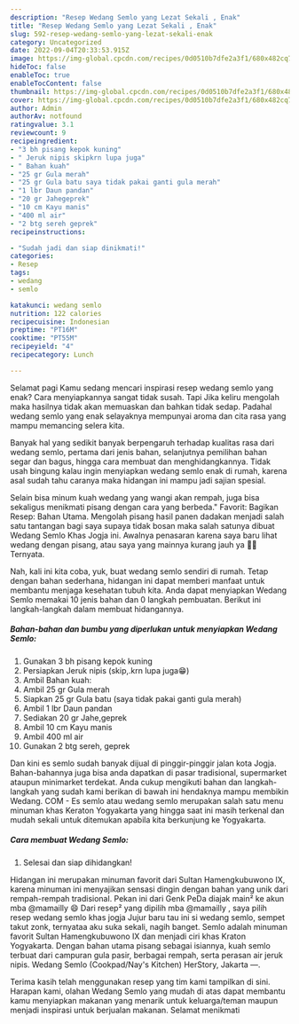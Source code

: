```yaml
---
description: "Resep Wedang Semlo yang Lezat Sekali , Enak"
title: "Resep Wedang Semlo yang Lezat Sekali , Enak"
slug: 592-resep-wedang-semlo-yang-lezat-sekali-enak
category: Uncategorized
date: 2022-09-04T20:33:53.915Z
image: https://img-global.cpcdn.com/recipes/0d0510b7dfe2a3f1/680x482cq70/wedang-semlo-foto-resep-utama.jpg
hideToc: false
enableToc: true
enableTocContent: false
thumbnail: https://img-global.cpcdn.com/recipes/0d0510b7dfe2a3f1/680x482cq70/wedang-semlo-foto-resep-utama.jpg
cover: https://img-global.cpcdn.com/recipes/0d0510b7dfe2a3f1/680x482cq70/wedang-semlo-foto-resep-utama.jpg
author: Admin
authorAv: notfound
ratingvalue: 3.1
reviewcount: 9
recipeingredient:
- "3 bh pisang kepok kuning"
- " Jeruk nipis skipkrn lupa juga"
- " Bahan kuah"
- "25 gr Gula merah"
- "25 gr Gula batu saya tidak pakai ganti gula merah"
- "1 lbr Daun pandan"
- "20 gr Jahegeprek"
- "10 cm Kayu manis"
- "400 ml air"
- "2 btg sereh geprek"
recipeinstructions:

- "Sudah jadi dan siap dinikmati!"
categories:
- Resep
tags:
- wedang
- semlo

katakunci: wedang semlo 
nutrition: 122 calories
recipecuisine: Indonesian
preptime: "PT16M"
cooktime: "PT55M"
recipeyield: "4"
recipecategory: Lunch

---
```



Selamat pagi Kamu sedang mencari inspirasi resep wedang semlo yang enak? Cara menyiapkannya sangat tidak susah. Tapi Jika keliru mengolah maka hasilnya tidak akan memuaskan dan bahkan tidak sedap. Padahal wedang semlo yang enak selayaknya mempunyai aroma dan cita rasa yang mampu memancing selera kita.


Banyak hal yang sedikit banyak berpengaruh terhadap kualitas rasa dari wedang semlo, pertama dari jenis bahan, selanjutnya pemilihan bahan segar dan bagus, hingga cara membuat dan menghidangkannya. Tidak usah bingung kalau ingin menyiapkan wedang semlo enak di rumah, karena asal sudah tahu caranya maka hidangan ini mampu jadi sajian spesial.

Selain bisa minum kuah wedang yang wangi akan rempah, juga bisa sekaligus menikmati pisang dengan cara yang berbeda.&#34; Favorit: Bagikan Resep: Bahan Utama. Mengolah pisang hasil panen dadakan menjadi salah satu tantangan bagi saya supaya tidak bosan maka salah satunya dibuat Wedang Semlo Khas Jogja ini. Awalnya penasaran karena saya baru lihat wedang dengan pisang, atau saya yang mainnya kurang jauh ya 🤣🤣 Ternyata.


Nah, kali ini kita coba, yuk, buat wedang semlo sendiri di rumah. Tetap dengan bahan sederhana, hidangan ini dapat memberi manfaat untuk membantu menjaga kesehatan tubuh kita. Anda dapat menyiapkan Wedang Semlo memakai 10 jenis bahan dan 0 langkah pembuatan. Berikut ini langkah-langkah dalam membuat hidangannya.

<!--inarticleads1-->

##### Bahan-bahan dan bumbu yang diperlukan untuk menyiapkan Wedang Semlo:

1. Gunakan 3 bh pisang kepok kuning
1. Persiapkan  Jeruk nipis (skip,.krn lupa juga😁)
1. Ambil  Bahan kuah:
1. Ambil 25 gr Gula merah
1. Siapkan 25 gr Gula batu (saya tidak pakai ganti gula merah)
1. Ambil 1 lbr Daun pandan
1. Sediakan 20 gr Jahe,geprek
1. Ambil 10 cm Kayu manis
1. Ambil 400 ml air
1. Gunakan 2 btg sereh, geprek


Dan kini es semlo sudah banyak dijual di pinggir-pinggir jalan kota Jogja. Bahan-bahannya juga bisa anda dapatkan di pasar tradisional, supermarket ataupun minimarket terdekat. Anda cukup mengikuti bahan dan langkah-langkah yang sudah kami berikan di bawah ini hendaknya mampu membikin Wedang. COM - Es semlo atau wedang semlo merupakan salah satu menu minuman khas Keraton Yogyakarta yang hingga saat ini masih terkenal dan mudah sekali untuk ditemukan apabila kita berkunjung ke Yogyakarta. 

<!--inarticleads2-->

##### Cara membuat Wedang Semlo:


1. Selesai dan siap dihidangkan!

Hidangan ini merupakan minuman favorit dari Sultan Hamengkubuwono IX, karena minuman ini menyajikan sensasi dingin dengan bahan yang unik dari rempah-rempah tradisional. Pekan ini dari Genk PeDa diajak main² ke akun mba @mamailly 😄 Dari resep² yang dipilih mba @mamailly , saya pilih resep wedang semlo khas jogja Jujur baru tau ini si wedang semlo, sempet takut zonk, ternyataa aku suka sekali, nagih banget. Semlo adalah minuman favorit Sultan Hamengkubuwono IX dan menjadi ciri khas Kraton Yogyakarta. Dengan bahan utama pisang sebagai isiannya, kuah semlo terbuat dari campuran gula pasir, berbagai rempah, serta perasan air jeruk nipis. Wedang Semlo (Cookpad/Nay&#39;s Kitchen) HerStory, Jakarta —. 

Terima kasih telah menggunakan resep yang tim kami tampilkan di sini. Harapan kami, olahan Wedang Semlo yang mudah di atas dapat membantu kamu menyiapkan makanan yang menarik untuk keluarga/teman maupun menjadi inspirasi untuk berjualan makanan. Selamat menikmati
